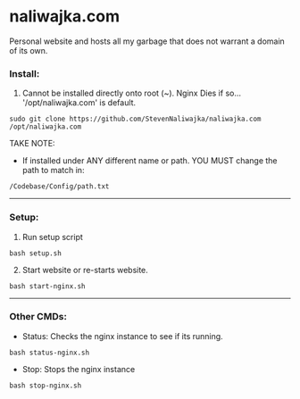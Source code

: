 # naliwajka.com
Personal website and hosts all my garbage that does not warrant a domain of its own.

### Install:
1) Cannot be installed directly onto root (~). Nginx Dies if so...   
'/opt/naliwajka.com' is default.  

```angular2html
sudo git clone https://github.com/StevenNaliwajka/naliwajka.com /opt/naliwajka.com
```
TAKE NOTE: 
- If installed under ANY different name or path. YOU MUST change the path to match in:
```angular2html
/Codebase/Config/path.txt
```

-----
### Setup:
1) Run setup script
```angular2html
bash setup.sh
```

2) Start website or re-starts website.
```angular2html
bash start-nginx.sh
```
----

### Other CMDs:
- Status: Checks the nginx instance to see if its running.
```angular2html
bash status-nginx.sh
```
- Stop: Stops the nginx instance
```angular2html
bash stop-nginx.sh
```